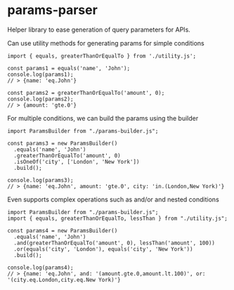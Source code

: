 # params-parser
Helper library to ease generation of query parameters for APIs. 

Can use utility methods for generating params for simple conditions
```
import { equals, greaterThanOrEqualTo } from './utility.js';

const params1 = equals('name', 'John');
console.log(params1);
// > {name: 'eq.John'}

const params2 = greaterThanOrEqualTo('amount', 0);
console.log(params2);
// > {amount: 'gte.0'}
```

For multiple conditions, we can build the params using the builder
```
import ParamsBuilder from "./params-builder.js";

const params3 = new ParamsBuilder()
  .equals('name', 'John')
  .greaterThanOrEqualTo('amount', 0)
  .isOneOf('city', ['London', 'New York'])
  .build();

console.log(params3);
// > {name: 'eq.John', amount: 'gte.0', city: 'in.(London,New York)'}
```

Even supports complex operations such as and/or and nested conditions
```
import ParamsBuilder from "./params-builder.js";
import { equals, greaterThanOrEqualTo, lessThan } from "./utility.js";

const params4 = new ParamsBuilder()
  .equals('name', 'John')
  .and(greaterThanOrEqualTo('amount', 0), lessThan('amount', 100))
  .or(equals('city', 'London'), equals('city', 'New York'))
  .build();

console.log(params4);
// > {name: 'eq.John', and: '(amount.gte.0,amount.lt.100)', or: '(city.eq.London,city.eq.New York)'}
```
